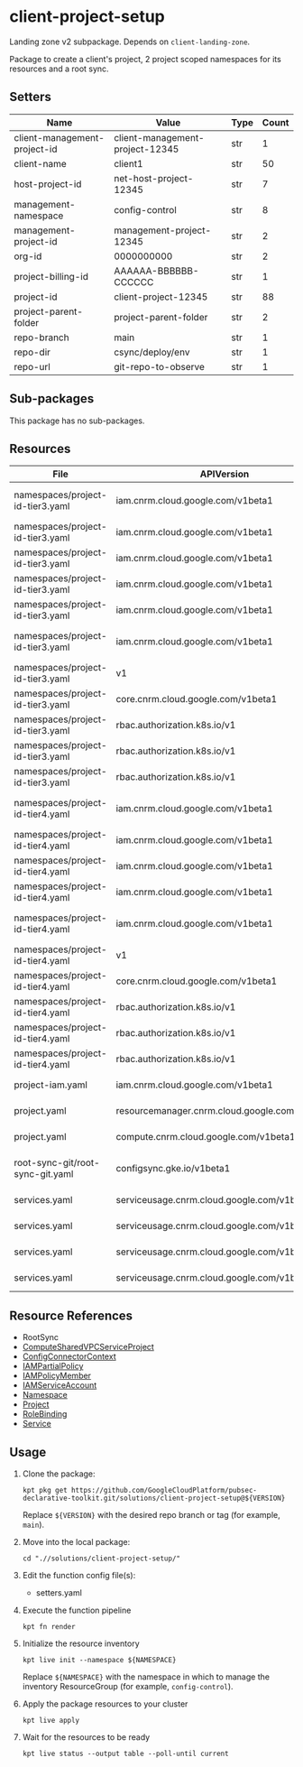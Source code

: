 <!-- BEGINNING OF PRE-COMMIT-BLUEPRINT DOCS HOOK:TITLE -->
# client-project-setup


<!-- END OF PRE-COMMIT-BLUEPRINT DOCS HOOK:TITLE -->

<!-- BEGINNING OF PRE-COMMIT-BLUEPRINT DOCS HOOK:BODY -->
Landing zone v2 subpackage.
Depends on `client-landing-zone`.

Package to create a client's project, 2 project scoped namespaces for its resources and a root sync.

## Setters

|             Name             |              Value              | Type | Count |
|------------------------------|---------------------------------|------|-------|
| client-management-project-id | client-management-project-12345 | str  |     1 |
| client-name                  | client1                         | str  |    50 |
| host-project-id              | net-host-project-12345          | str  |     7 |
| management-namespace         | config-control                  | str  |     8 |
| management-project-id        | management-project-12345        | str  |     2 |
| org-id                       |                      0000000000 | str  |     2 |
| project-billing-id           | AAAAAA-BBBBBB-CCCCCC            | str  |     1 |
| project-id                   | client-project-12345            | str  |    88 |
| project-parent-folder        | project-parent-folder           | str  |     2 |
| repo-branch                  | main                            | str  |     1 |
| repo-dir                     | csync/deploy/env                | str  |     1 |
| repo-url                     | git-repo-to-observe             | str  |     1 |

## Sub-packages

This package has no sub-packages.

## Resources

|               File               |                  APIVersion                   |              Kind              |                                    Name                                     |         Namespace          |
|----------------------------------|-----------------------------------------------|--------------------------------|-----------------------------------------------------------------------------|----------------------------|
| namespaces/project-id-tier3.yaml | iam.cnrm.cloud.google.com/v1beta1             | IAMServiceAccount              | project-id-tier3-sa                                                         | client-name-config-control |
| namespaces/project-id-tier3.yaml | iam.cnrm.cloud.google.com/v1beta1             | IAMPolicyMember                | project-id-tier3-sa-serviceaccountadmin-project-id-permissions              | client-name-projects       |
| namespaces/project-id-tier3.yaml | iam.cnrm.cloud.google.com/v1beta1             | IAMPolicyMember                | project-id-tier3-sa-securityadmin-project-id-permissions                    | client-name-projects       |
| namespaces/project-id-tier3.yaml | iam.cnrm.cloud.google.com/v1beta1             | IAMPolicyMember                | project-id-tier3-sa-tier3-firewallrule-admin-host-project-id-permissions    | client-name-projects       |
| namespaces/project-id-tier3.yaml | iam.cnrm.cloud.google.com/v1beta1             | IAMPolicyMember                | project-id-tier3-sa-tier3-dnsrecord-admin-host-project-id-permissions       | client-name-projects       |
| namespaces/project-id-tier3.yaml | iam.cnrm.cloud.google.com/v1beta1             | IAMPartialPolicy               | project-id-tier3-sa-workload-identity-binding                               | client-name-config-control |
| namespaces/project-id-tier3.yaml | v1                                            | Namespace                      | project-id-tier3                                                            |                            |
| namespaces/project-id-tier3.yaml | core.cnrm.cloud.google.com/v1beta1            | ConfigConnectorContext         | configconnectorcontext.core.cnrm.cloud.google.com                           | project-id-tier3           |
| namespaces/project-id-tier3.yaml | rbac.authorization.k8s.io/v1                  | RoleBinding                    | cnrm-viewer-project-id-tier3                                                | client-name-networking     |
| namespaces/project-id-tier3.yaml | rbac.authorization.k8s.io/v1                  | RoleBinding                    | cnrm-viewer-project-id-tier3                                                | project-id-tier4           |
| namespaces/project-id-tier3.yaml | rbac.authorization.k8s.io/v1                  | RoleBinding                    | syncs-repo                                                                  | project-id-tier3           |
| namespaces/project-id-tier4.yaml | iam.cnrm.cloud.google.com/v1beta1             | IAMServiceAccount              | project-id-tier4-sa                                                         | client-name-config-control |
| namespaces/project-id-tier4.yaml | iam.cnrm.cloud.google.com/v1beta1             | IAMPolicyMember                | project-id-tier4-sa-editor-project-id-permissions                           | client-name-projects       |
| namespaces/project-id-tier4.yaml | iam.cnrm.cloud.google.com/v1beta1             | IAMPolicyMember                | project-id-tier4-sa-networkuser-host-project-id-permissions                 | client-name-projects       |
| namespaces/project-id-tier4.yaml | iam.cnrm.cloud.google.com/v1beta1             | IAMPolicyMember                | project-id-tier4-sa-instanceadmin-project-id-permissions                    | client-name-projects       |
| namespaces/project-id-tier4.yaml | iam.cnrm.cloud.google.com/v1beta1             | IAMPartialPolicy               | project-id-tier4-sa-workload-identity-binding                               | client-name-config-control |
| namespaces/project-id-tier4.yaml | v1                                            | Namespace                      | project-id-tier4                                                            |                            |
| namespaces/project-id-tier4.yaml | core.cnrm.cloud.google.com/v1beta1            | ConfigConnectorContext         | configconnectorcontext.core.cnrm.cloud.google.com                           | project-id-tier4           |
| namespaces/project-id-tier4.yaml | rbac.authorization.k8s.io/v1                  | RoleBinding                    | cnrm-viewer-project-id-tier4                                                | client-name-networking     |
| namespaces/project-id-tier4.yaml | rbac.authorization.k8s.io/v1                  | RoleBinding                    | cnrm-viewer-project-id-tier4                                                | project-id-tier3           |
| namespaces/project-id-tier4.yaml | rbac.authorization.k8s.io/v1                  | RoleBinding                    | syncs-repo                                                                  | project-id-tier4           |
| project-iam.yaml                 | iam.cnrm.cloud.google.com/v1beta1             | IAMPolicyMember                | client-name-config-control-sa-iamserviceaccountadmin-project-id-permissions | client-name-projects       |
| project.yaml                     | resourcemanager.cnrm.cloud.google.com/v1beta1 | Project                        | project-id                                                                  | client-name-projects       |
| project.yaml                     | compute.cnrm.cloud.google.com/v1beta1         | ComputeSharedVPCServiceProject | project-id-svpcservice                                                      | client-name-networking     |
| root-sync-git/root-sync-git.yaml | configsync.gke.io/v1beta1                     | RootSync                       | project-id-csync                                                            | config-management-system   |
| services.yaml                    | serviceusage.cnrm.cloud.google.com/v1beta1    | Service                        | project-id-iam                                                              | client-name-projects       |
| services.yaml                    | serviceusage.cnrm.cloud.google.com/v1beta1    | Service                        | project-id-resourcemanager                                                  | client-name-projects       |
| services.yaml                    | serviceusage.cnrm.cloud.google.com/v1beta1    | Service                        | project-id-billing                                                          | client-name-projects       |
| services.yaml                    | serviceusage.cnrm.cloud.google.com/v1beta1    | Service                        | project-id-serviceusage                                                     | client-name-projects       |

## Resource References

- RootSync
- [ComputeSharedVPCServiceProject](https://cloud.google.com/config-connector/docs/reference/resource-docs/compute/computesharedvpcserviceproject)
- [ConfigConnectorContext](https://cloud.google.com/config-connector/docs/how-to/advanced-install#addon-configuring)
- [IAMPartialPolicy](https://cloud.google.com/config-connector/docs/reference/resource-docs/iam/iampartialpolicy)
- [IAMPolicyMember](https://cloud.google.com/config-connector/docs/reference/resource-docs/iam/iampolicymember)
- [IAMServiceAccount](https://cloud.google.com/config-connector/docs/reference/resource-docs/iam/iamserviceaccount)
- [Namespace](https://kubernetes.io/docs/reference/generated/kubernetes-api/v1.22/#namespace-v1-core)
- [Project](https://cloud.google.com/config-connector/docs/reference/resource-docs/resourcemanager/project)
- [RoleBinding](https://kubernetes.io/docs/reference/generated/kubernetes-api/v1.22/#rolebinding-v1-rbac-authorization-k8s-io)
- [Service](https://cloud.google.com/config-connector/docs/reference/resource-docs/serviceusage/service)

## Usage

1.  Clone the package:
    ```shell
    kpt pkg get https://github.com/GoogleCloudPlatform/pubsec-declarative-toolkit.git/solutions/client-project-setup@${VERSION}
    ```
    Replace `${VERSION}` with the desired repo branch or tag
    (for example, `main`).

1.  Move into the local package:
    ```shell
    cd ".//solutions/client-project-setup/"
    ```

1.  Edit the function config file(s):
    - setters.yaml

1.  Execute the function pipeline
    ```shell
    kpt fn render
    ```

1.  Initialize the resource inventory
    ```shell
    kpt live init --namespace ${NAMESPACE}
    ```
    Replace `${NAMESPACE}` with the namespace in which to manage
    the inventory ResourceGroup (for example, `config-control`).

1.  Apply the package resources to your cluster
    ```shell
    kpt live apply
    ```

1.  Wait for the resources to be ready
    ```shell
    kpt live status --output table --poll-until current
    ```

<!-- END OF PRE-COMMIT-BLUEPRINT DOCS HOOK:BODY -->
